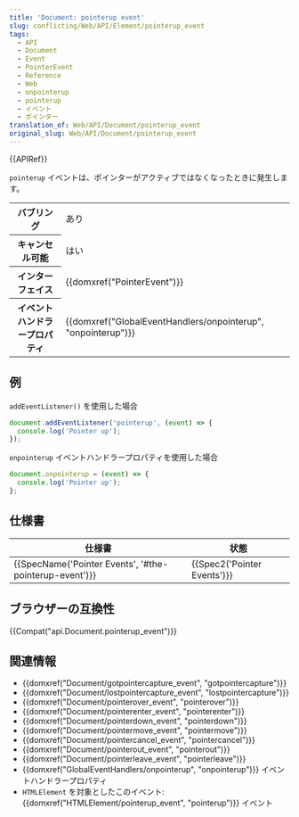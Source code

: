 ```yaml
---
title: 'Document: pointerup event'
slug: conflicting/Web/API/Element/pointerup_event
tags:
  - API
  - Document
  - Event
  - PointerEvent
  - Reference
  - Web
  - onpointerup
  - pointerup
  - イベント
  - ポインター
translation_of: Web/API/Document/pointerup_event
original_slug: Web/API/Document/pointerup_event
---
```

{{APIRef}}

`pointerup` イベントは、ポインターがアクティブではなくなったときに発生します。

<table class="properties">
  <tbody>
    <tr>
      <th scope="row">バブリング</th>
      <td>あり</td>
    </tr>
    <tr>
      <th scope="row">キャンセル可能</th>
      <td>はい</td>
    </tr>
    <tr>
      <th scope="row">インターフェイス</th>
      <td>{{domxref("PointerEvent")}}</td>
    </tr>
    <tr>
      <th scope="row">イベントハンドラープロパティ</th>
      <td>
        {{domxref("GlobalEventHandlers/onpointerup", "onpointerup")}}
      </td>
    </tr>
  </tbody>
</table>

## 例

`addEventListener()` を使用した場合

```js
document.addEventListener('pointerup', (event) => {
  console.log('Pointer up');
});
```

`onpointerup` イベントハンドラープロパティを使用した場合

```js
document.onpointerup = (event) => {
  console.log('Pointer up');
};
```

## 仕様書

| 仕様書                                                                   | 状態                                 |
| ------------------------------------------------------------------------ | ------------------------------------ |
| {{SpecName('Pointer Events', '#the-pointerup-event')}} | {{Spec2('Pointer Events')}} |

## ブラウザーの互換性

{{Compat("api.Document.pointerup_event")}}

## 関連情報

- {{domxref("Document/gotpointercapture_event", "gotpointercapture")}}
- {{domxref("Document/lostpointercapture_event", "lostpointercapture")}}
- {{domxref("Document/pointerover_event", "pointerover")}}
- {{domxref("Document/pointerenter_event", "pointerenter")}}
- {{domxref("Document/pointerdown_event", "pointerdown")}}
- {{domxref("Document/pointermove_event", "pointermove")}}
- {{domxref("Document/pointercancel_event", "pointercancel")}}
- {{domxref("Document/pointerout_event", "pointerout")}}
- {{domxref("Document/pointerleave_event", "pointerleave")}}
- {{domxref("GlobalEventHandlers/onpointerup", "onpointerup")}} イベントハンドラープロパティ
- `HTMLElement` を対象としたこのイベント: {{domxref("HTMLElement/pointerup_event", "pointerup")}} イベント
